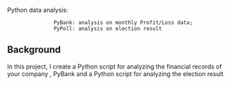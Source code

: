 Python data analysis: 

                   PyBank: analysis on monthly Profit/Loss data; 
                   PyPoll: analysis on election result

## Background

In this project, I create a Python script for analyzing the financial records of your company , PyBank
and a Python script for analyzing the election result